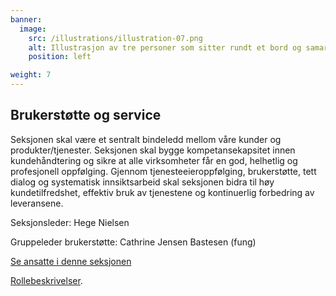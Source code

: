 ```yaml
---
banner:
  image:
    src: /illustrations/illustration-07.png
    alt: Illustrasjon av tre personer som sitter rundt et bord og samarbeider
    position: left

weight: 7
---
```


## Brukerstøtte og service

Seksjonen skal være et sentralt bindeledd mellom våre kunder og produkter/tjenester. Seksjonen skal bygge kompetansekapsitet innen kundehåndtering og sikre at alle virksomheter får en god, helhetlig og profesjonell oppfølging. Gjennom tjenesteeieroppfølging, brukerstøtte, tett dialog og systematisk innsiktsarbeid skal seksjonen bidra til høy kundetilfredshet, effektiv bruk av tjenestene og kontinuerlig forbedring av leveransene.

Seksjonsleder: Hege Nielsen

Gruppeleder brukerstøtte: Cathrine Jensen Bastesen (fung)

[Se ansatte i denne seksjonen](https://digdir.sharepoint.com/SitePages/Brukeropple.aspx)

[Rollebeskrivelser](https://digdir.sharepoint.com/sites/DigdirDGT/Delte%20dokumenter/Forms/AllItems.aspx?id=%2Fsites%2FDigdirDGT%2FDelte%20dokumenter%2FRollebeskrivelser%2C%20nye%2C%20Arbeidsomr%C3%A5de%2FRollebeskrivelser%20BOD%2FRoller%20i%20seksjon%20Brukerst%C3%B8tte&viewid=66522cde%2D546b%2D4465%2Dbdf3%2Df2b757ea02ff&csf=1&web=1&e=1ITt9x&CID=8cd3868c%2De123%2D4f1c%2D9de9%2Dca20254b5006&FolderCTID=0x0120004EA8294F9ADB674FAAB36A65F01170FF).
